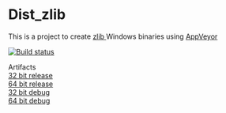 # Dist_zlib

This is a project to create <a href="http://www.zlib.net"> zlib </a> Windows binaries using <a href="https://www.appveyor.com">AppVeyor</a><br />

[![Build status](https://ci.appveyor.com/api/projects/status/av2jl6wrvxxvcgry/branch/master?svg=true)](https://ci.appveyor.com/project/maxirmx/dist-zlib/branch/master)

Artifacts
<br />
<a href="http://ci.appveyor.com/api/projects/maxirmx/Dist-zlib/artifacts/zlib.7z?job=configuration%3Drelease%3B+Platform%3A+x86"> 32 bit release</a>
<br />
<a href="http://ci.appveyor.com/api/projects/maxirmx/Dist-zlib/artifacts/zlib.7z?job=platform%3A+amd64&configuration%3Drelease"> 64 bit release</a>
<br />
<a href="http://ci.appveyor.com/api/projects/maxirmx/Dist-zlib/artifacts/zlib.7z?job=platform%3A+x86&configuration%3Ddebug"> 32 bit debug</a> 
<br />
<a href="http://ci.appveyor.com/api/projects/maxirmx/Dist-zlib/artifacts/zlib.7z?job=platform%3A+amd64&configuration%3Ddebug"> 64 bit debug</a> 
